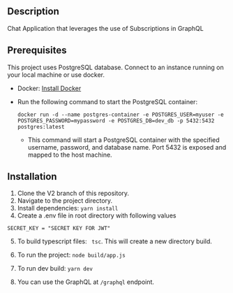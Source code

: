 ## Description
Chat Application that leverages the use of Subscriptions in GraphQL

## Prerequisites
This project uses PostgreSQL database. Connect to an instance running on your local machine or use docker.

- Docker: [Install Docker](https://docs.docker.com/get-docker/)
-  Run the following command to start the PostgreSQL container:
     ```
     docker run -d --name postgres-container -e POSTGRES_USER=myuser -e POSTGRES_PASSWORD=mypassword -e POSTGRES_DB=dev_db -p 5432:5432 postgres:latest
     ```
     
   - This command will start a PostgreSQL container with the specified username, password, and database name. Port 5432 is exposed and mapped to the host machine.

## Installation

1. Clone the V2 branch of this repository. 
2. Navigate to the project directory.
3. Install dependencies: `yarn install`
4. Create a .env file in root directory with following values
```
SECRET_KEY = "SECRET KEY FOR JWT"
```
5. To build typescript files: ` tsc`. This will create a new directory build.
6. To run the project: `node build/app.js`

7. To run dev build: `yarn dev`

8. You can use the GraphQL at `/graphql` endpoint.





